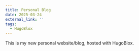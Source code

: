 ```yaml
---
title: Personal Blog
date: 2025-03-24
external_link: ''
tags:
  - HugoBlox
---
```


This is my new personal website/blog, hosted with HugoBlox.

<!--more-->
